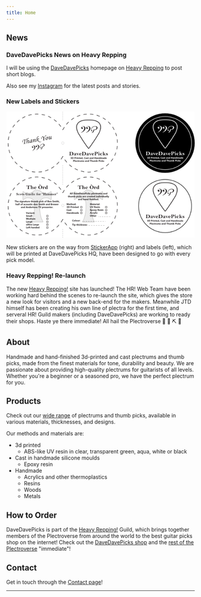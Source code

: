 ```yaml
---
title: Home
---
```

## News

### DaveDavePicks News on Heavy Repping

I will be using the [DaveDavePicks](https://heavyrepping.com/davedavepicks/) homepage on [Heavy Repping](https://heavyrepping.com/) to post short blogs.

Also see my [Instagram](https://www.instagram.com/davedavepicks/) for the latest posts and stories.

### New Labels and Stickers

![Front and back of labels for the òrd on the left, black and white DaveDavePicks stickers on the right.](/assets/images/news.png "Front and back of labels for the òrd on the left, black and white DaveDavePicks stickers on the right.")

New stickers are on the way from [StickerApp](https://www.stickerapp.co.uk) (right) and labels (left), which will be printed at DaveDavePicks HQ, have been designed to go with every pick model.

### Heavy Repping! Re-launch

The new [Heavy Repping!](https://heavyrepping.com) site has launched! The HR! Web Team have been working hard behind the scenes to re-launch the site, which gives the store a new look for visitors and a new back-end for the makers. Meanwhile JTD himself has been creating his own line of plectra for the first time, and serveral HR! Guild makers (including DaveDavePicks) are working to ready their shops. Haste ye there immediate! All hail the Plectroverse 🙌 🎸 ⛏️ 🌌

## About

Handmade and hand-finished 3d-printed and cast plectrums and thumb picks, made from the finest materials for tone, durability and beauty. We are passionate about providing high-quality plectrums for guitarists of all levels. Whether you're a beginner or a seasoned pro, we have the perfect plectrum for you.

## Products

Check out our [wide range](products.md) of plectrums and thumb picks, available in various materials, thicknesses, and designs.

Our methods and materials are:

- 3d printed
  - ABS-like UV resin in clear, transparent green, aqua, white or black
- Cast in handmade silicone moulds
  - Epoxy resin
- Handmade
  - Acrylics and other thermoplastics
  - Resins
  - Woods
  - Metals

## How to Order

DaveDavePicks is part of the [Heavy Repping!](https://www.heavyrepping.com)  Guild, which brings together members of the Plectroverse from around the world to the best guitar picks shop on the internet! Check out the [DaveDavePicks shop](https://heavyrepping.com/davedavepicks/shop/) and the [rest of the Plectroverse](https://www.heavyrepping.com/shop/plectroverse-makers/) "immediate"!

## Contact

Get in touch through the [Contact page](contact.md)!

---
